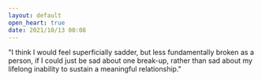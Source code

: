 ```yaml
---
layout: default
open_heart: true
date: 2021/10/13 00:08
---
```


"I think I would feel superficially sadder, but less fundamentally broken as a person, if I could just be sad about one break-up, rather than sad about my lifelong inability to sustain a meaningful relationship."
